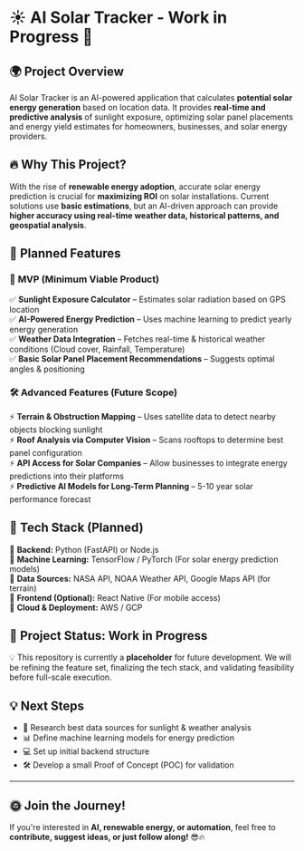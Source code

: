 # ☀️ AI Solar Tracker - Work in Progress 🚀

## 🌍 **Project Overview**
AI Solar Tracker is an AI-powered application that calculates **potential solar energy generation** based on location data. It provides **real-time and predictive analysis** of sunlight exposure, optimizing solar panel placements and energy yield estimates for homeowners, businesses, and solar energy providers.

## 🔥 **Why This Project?**
With the rise of **renewable energy adoption**, accurate solar energy prediction is crucial for **maximizing ROI** on solar installations. Current solutions use **basic estimations**, but an AI-driven approach can provide **higher accuracy using real-time weather data, historical patterns, and geospatial analysis**.

## 🚀 **Planned Features**
### 🎯 **MVP (Minimum Viable Product)**
✅ **Sunlight Exposure Calculator** – Estimates solar radiation based on GPS location  
✅ **AI-Powered Energy Prediction** – Uses machine learning to predict yearly energy generation  
✅ **Weather Data Integration** – Fetches real-time & historical weather conditions (Cloud cover, Rainfall, Temperature)  
✅ **Basic Solar Panel Placement Recommendations** – Suggests optimal angles & positioning  

### 🛠 **Advanced Features (Future Scope)**
⚡ **Terrain & Obstruction Mapping** – Uses satellite data to detect nearby objects blocking sunlight  
⚡ **Roof Analysis via Computer Vision** – Scans rooftops to determine best panel configuration  
⚡ **API Access for Solar Companies** – Allow businesses to integrate energy predictions into their platforms  
⚡ **Predictive AI Models for Long-Term Planning** – 5-10 year solar performance forecast  

## 🔧 **Tech Stack (Planned)**
🔹 **Backend:** Python (FastAPI) or Node.js  
🔹 **Machine Learning:** TensorFlow / PyTorch (For solar energy prediction models)  
🔹 **Data Sources:** NASA API, NOAA Weather API, Google Maps API (for terrain)  
🔹 **Frontend (Optional):** React Native (For mobile access)  
🔹 **Cloud & Deployment:** AWS / GCP  

## 📌 **Project Status: Work in Progress**
💡 This repository is currently a **placeholder** for future development. We will be refining the feature set, finalizing the tech stack, and validating feasibility before full-scale execution.

## 💡 **Next Steps**
- 📝 Research best data sources for sunlight & weather analysis  
- 📊 Define machine learning models for energy prediction  
- 💻 Set up initial backend structure  
- 🛠 Develop a small Proof of Concept (POC) for validation  

---

## 🌞 **Join the Journey!**
If you're interested in **AI, renewable energy, or automation**, feel free to **contribute, suggest ideas, or just follow along!** 😎🔥

